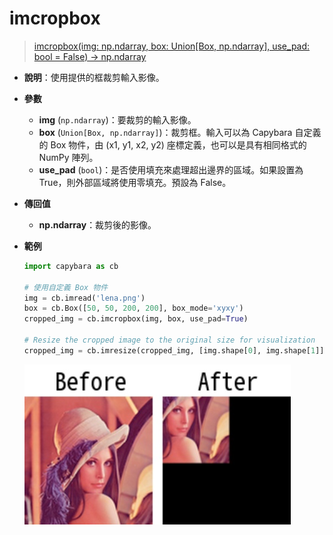 # imcropbox

> [imcropbox(img: np.ndarray, box: Union[Box, np.ndarray], use_pad: bool = False) -> np.ndarray](https://github.com/DocsaidLab/Capybara/blob/975d62fba4f76db59e715c220f7a2af5ad8d050e/capybara/vision/functionals.py#L257)

- **說明**：使用提供的框裁剪輸入影像。

- **參數**

  - **img** (`np.ndarray`)：要裁剪的輸入影像。
  - **box** (`Union[Box, np.ndarray]`)：裁剪框。輸入可以為 Capybara 自定義的 Box 物件，由 (x1, y1, x2, y2) 座標定義，也可以是具有相同格式的 NumPy 陣列。
  - **use_pad** (`bool`)：是否使用填充來處理超出邊界的區域。如果設置為 True，則外部區域將使用零填充。預設為 False。

- **傳回值**

  - **np.ndarray**：裁剪後的影像。

- **範例**

  ```python
  import capybara as cb

  # 使用自定義 Box 物件
  img = cb.imread('lena.png')
  box = cb.Box([50, 50, 200, 200], box_mode='xyxy')
  cropped_img = cb.imcropbox(img, box, use_pad=True)

  # Resize the cropped image to the original size for visualization
  cropped_img = cb.imresize(cropped_img, [img.shape[0], img.shape[1]])
  ```

  ![imcropbox_box](./resource/test_imcropbox.jpg)

